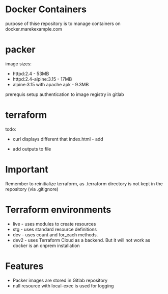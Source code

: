# Docker Containers

purpose of thise repository is to manage containers on docker.marekexample.com

# packer
image sizes:
- httpd:2.4 - 53MB
- httpd:2.4-alpine:3.15 - 17MB
- alpine:3.15 with apache apk - 9.3MB

prerequis
setup authentication to image registry in gitlab


# terraform


todo:
- curl displays different that index.html - add <p> 
- add outputs to file

# Important

Remember to reinitialize terraform, as .terraform directory is not kept in the repository (via .gitignore)


# Terraform environments

- live - uses modules to create resources
- stg - uses standard resource definitions
- dev - uses count and for_each methods. 
- dev2 - uses Terraform Cloud as a backend. But it will not work as docker is an onprem installation


# Features

- Packer images are stored in Gitlab repository
- null resource with local-exec is used for logging
